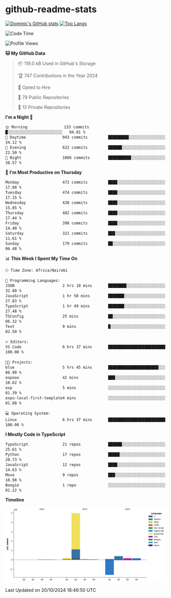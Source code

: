 # github-readme-stats
[![Dominic's GitHub stats](https://github-readme-stats.vercel.app/api?username=Domengo&show_icons=true)](https://github.com/anuraghazra/github-readme-stats)
[![Top Langs](https://github-readme-stats.vercel.app/api/top-langs/?username=Domengo&show_icons=true)](https://github.com/Domengo/github-readme-stats)

<!--START_SECTION:waka-->
![Code Time](http://img.shields.io/badge/Code%20Time-852%20hrs%2030%20mins-blue)

![Profile Views](http://img.shields.io/badge/Profile%20Views-0-blue)

**🐱 My GitHub Data** 

> 📦 119.0 kB Used in GitHub's Storage 
 > 
> 🏆 747 Contributions in the Year 2024
 > 
> 💼 Opted to Hire
 > 
> 📜 79 Public Repositories 
 > 
> 🔑 13 Private Repositories 
 > 
**I'm a Night 🦉** 

```text
🌞 Morning                133 commits         █░░░░░░░░░░░░░░░░░░░░░░░░   04.81 % 
🌆 Daytime                943 commits         █████████░░░░░░░░░░░░░░░░   34.12 % 
🌃 Evening                622 commits         ██████░░░░░░░░░░░░░░░░░░░   22.50 % 
🌙 Night                  1066 commits        ██████████░░░░░░░░░░░░░░░   38.57 % 
```
📅 **I'm Most Productive on Thursday** 

```text
Monday                   472 commits         ████░░░░░░░░░░░░░░░░░░░░░   17.08 % 
Tuesday                  474 commits         ████░░░░░░░░░░░░░░░░░░░░░   17.15 % 
Wednesday                438 commits         ████░░░░░░░░░░░░░░░░░░░░░   15.85 % 
Thursday                 482 commits         ████░░░░░░░░░░░░░░░░░░░░░   17.44 % 
Friday                   398 commits         ████░░░░░░░░░░░░░░░░░░░░░   14.40 % 
Saturday                 321 commits         ███░░░░░░░░░░░░░░░░░░░░░░   11.61 % 
Sunday                   179 commits         ██░░░░░░░░░░░░░░░░░░░░░░░   06.48 % 
```


📊 **This Week I Spent My Time On** 

```text
🕑︎ Time Zone: Africa/Nairobi

💬 Programming Languages: 
JSON                     2 hrs 10 mins       ████████░░░░░░░░░░░░░░░░░   32.80 % 
JavaScript               1 hr 50 mins        ███████░░░░░░░░░░░░░░░░░░   27.83 % 
TypeScript               1 hr 49 mins        ███████░░░░░░░░░░░░░░░░░░   27.48 % 
TSConfig                 25 mins             ██░░░░░░░░░░░░░░░░░░░░░░░   06.32 % 
Text                     9 mins              █░░░░░░░░░░░░░░░░░░░░░░░░   02.50 % 

🔥 Editors: 
VS Code                  6 hrs 37 mins       █████████████████████████   100.00 % 

🐱‍💻 Projects: 
blue                     5 hrs 45 mins       ██████████████████████░░░   86.90 % 
expooo                   42 mins             ███░░░░░░░░░░░░░░░░░░░░░░   10.62 % 
exp                      5 mins              ░░░░░░░░░░░░░░░░░░░░░░░░░   01.39 % 
expo-local-first-template4 mins              ░░░░░░░░░░░░░░░░░░░░░░░░░   01.08 % 

💻 Operating System: 
Linux                    6 hrs 37 mins       █████████████████████████   100.00 % 
```

**I Mostly Code in TypeScript** 

```text
TypeScript               21 repos            ██████░░░░░░░░░░░░░░░░░░░   25.61 % 
Python                   17 repos            █████░░░░░░░░░░░░░░░░░░░░   20.73 % 
JavaScript               12 repos            ████░░░░░░░░░░░░░░░░░░░░░   14.63 % 
Move                     9 repos             ███░░░░░░░░░░░░░░░░░░░░░░   10.98 % 
Boogie                   1 repo              ░░░░░░░░░░░░░░░░░░░░░░░░░   01.22 % 
```



**Timeline**

![Lines of Code chart](https://raw.githubusercontent.com/Domengo/Domengo/main/assets/bar_graph.png)


 Last Updated on 20/10/2024 18:46:50 UTC
<!--END_SECTION:waka-->


